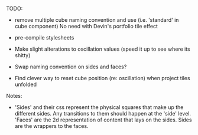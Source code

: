 TODO:
  - remove multiple cube naming convention and use (i.e. 'standard' in cube component) No need with Devin's portfolio tile effect

  - pre-compile stylesheets

  - Make slight alterations to oscillation values (speed it up to see where its shitty)
  - Swap naming convention on sides and faces?
  - Find clever way to reset cube position (re: oscillation) when project tiles unfolded

Notes:
  - 'Sides' and their css represent the physical squares that make up the different sides. Any transitions to them should happen at the 'side' level. 'Faces' are the 2d representation of content that lays on the sides. Sides are the wrappers to the faces.
